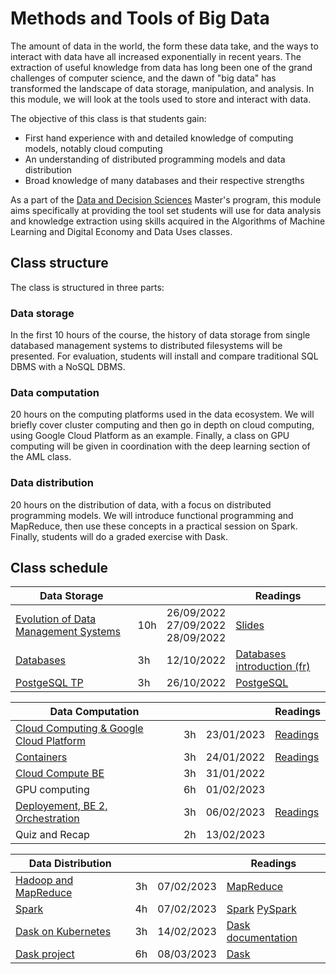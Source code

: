 # Methods and Tools of Big Data

The amount of data in the world, the form these data take, and the ways to
interact with data have all increased exponentially in recent years. The
extraction of useful knowledge from data has long been one of the grand
challenges of computer science, and the dawn of "big data" has transformed the
landscape of data storage, manipulation, and analysis. In this module, we will
look at the tools used to store and interact with data.

The objective of this class is that students gain:

+ First hand experience with and detailed knowledge of computing models, notably cloud computing
+ An understanding of distributed programming models and data distribution
+ Broad knowledge of many databases and their respective strengths

As a part of the [Data and Decision Sciences](https://supaerodatascience.github.io/)
Master's program, this module aims specifically at providing the tool set
students will use for data analysis and knowledge extraction using skills
acquired in the Algorithms of Machine Learning and Digital Economy and Data Uses
classes.

## Class structure

The class is structured in three parts:

### Data storage

  In the first 10 hours of the course, the history of data storage from single
  databased management systems to distributed filesystems will be presented. For
  evaluation, students will install and compare traditional SQL DBMS with a
  NoSQL DBMS.
  
### Data computation

  20 hours on the computing platforms used in the data ecosystem. We will
  briefly cover cluster computing and then go in depth on cloud computing, using
  Google Cloud Platform as an example. Finally, a class on GPU computing will be
  given in coordination with the deep learning section of the AML class.

### Data distribution

  20 hours on the distribution of data, with a focus on distributed programming
  models. We will introduce functional programming and MapReduce, then use these
  concepts in a practical session on Spark. Finally, students will do a graded
  exercise with Dask.

## Class schedule

Data Storage | | | Readings |
--- | --- | --- | ---
[Evolution of Data Management Systems](0_0_intro.md) | 10h | 26/09/2022<br>27/09/2022<br>28/09/2022 | [Slides](https://raw.githubusercontent.com/SupaeroDataScience/OBD/master/readings/Cours__Methodes_Outils_Big_Data_A3_Sept_2022_AH.pdf)
[Databases](0_1_databases.md) | 3h | 12/10/2022 | [Databases introduction (fr)](https://raw.githubusercontent.com/SupaeroDataScience/OBD/master/readings/bdd.pdf)
[PostgeSQL TP](0_2_postgres.md) | 3h | 26/10/2022 | [PostgeSQL](https://www.postgresql.org/docs/manuals/)

Data Computation | | | Readings |
--- | --- | --- | ---
[Cloud Computing & Google Cloud Platform](1_1_overview.md) | 3h | 23/01/2023 | [Readings](1_7_readings.md#about-cloud-computing) |
[Containers](1_1_overview.md) | 3h| 24/01/2022 | [Readings](1_7_readings.md#about-containers)
[Cloud Compute BE](1_1_overview.md) | 3h | 31/01/2022 | 
GPU computing | 6h | 01/02/2023 |
[Deployement, BE 2, Orchestration](1_1_overview.md) | 3h | 06/02/2023 | [Readings](1_7_readings.md#about-orchestration) |
Quiz and Recap | 2h | 13/02/2023 |

| Data Distribution | | | Readings |
| --- | --- | --- | --- |
| [Hadoop and MapReduce](2_3_mapreduce.md) | 3h | 07/02/2023 | [MapReduce](https://raw.githubusercontent.com/SupaeroDataScience/OBD/master/readings/mapreduce.pdf) |
| [Spark](2_4_spark.md) | 4h | 07/02/2023 | [Spark](https://raw.githubusercontent.com/SupaeroDataScience/OBD/master/readings/spark.pdf) [PySpark](https://spark.apache.org/docs/latest/api/python/pyspark.html) |
| [Dask on Kubernetes](2_5_dask.md)| 3h | 14/02/2023 | [Dask documentation](https://docs.dask.org/en/latest/setup/kubernetes.html) |
| [Dask project](2_6_project.md) | 6h | 08/03/2023 | [Dask](https://raw.githubusercontent.com/SupaeroDataScience/OBD/master/readings/dask.pdf) |


